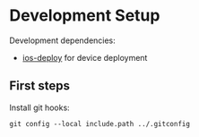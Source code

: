 # Development Setup

Development dependencies:
- [ios-deploy](https://github.com/ios-control/ios-deploy) for device deployment


## First steps

Install git hooks:
```
git config --local include.path ../.gitconfig
```
